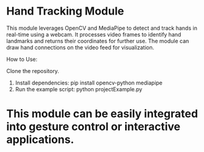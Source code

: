 # Hand Tracking Module
This module leverages OpenCV and MediaPipe to detect and track hands in real-time using a webcam. It processes video frames to identify hand landmarks and returns their coordinates for further use. The module can draw hand connections on the video feed for visualization.

How to Use:

Clone the repository.
1) Install dependencies:
   pip install opencv-python mediapipe
2) Run the example script:
   python projectExample.py

# This module can be easily integrated into gesture control or interactive applications.
